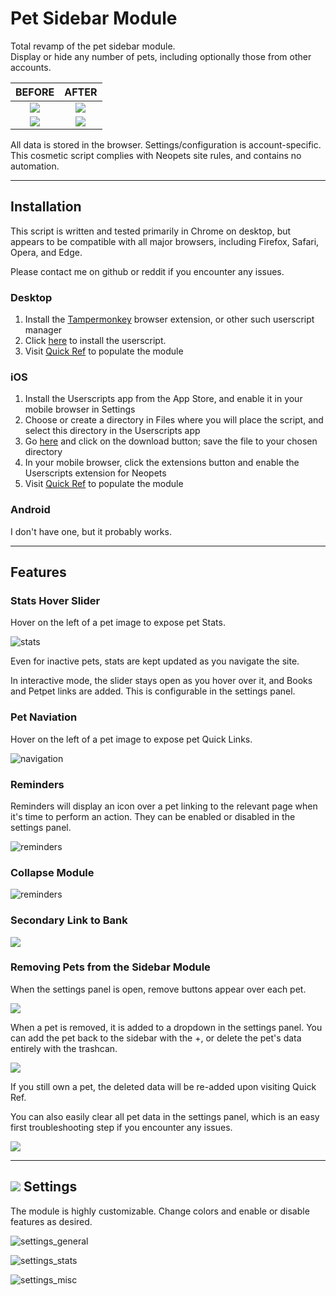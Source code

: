 # Pet Sidebar Module
Total revamp of the pet sidebar module.     
Display or hide any number of pets, including optionally those from other accounts.   


 | BEFORE |  AFTER |
:-------------------------:|:-------------------------:
![](screenshots/beta_before.jpg)  |  ![](screenshots/beta_after.jpg)
![](screenshots/classic_before.png)  |  ![](screenshots/classic_after.png)

All data is stored in the browser. Settings/configuration is account-specific.    
This cosmetic script complies with Neopets site rules, and contains no automation.

---
## Installation
This script is written and tested primarily in Chrome on desktop, but appears to be compatible with all major browsers, including Firefox, Safari, Opera, and Edge. 

Please contact me on github or reddit if you encounter any issues.

### Desktop
1. Install the [Tampermonkey](https://www.tampermonkey.net/) browser extension, or other such userscript manager
2. Click [here](https://github.com/friendly-trenchcoat/Pet-Sidebar-Module/raw/master/petmodule.user.js) to install the userscript. 
3. Visit [Quick Ref](https://www.neopets.com/quickref.phtml) to populate the module

### iOS
1. Install the Userscripts app from the App Store, and enable it in your mobile browser in Settings
2. Choose or create a directory in Files where you will place the script, and select this directory in the Userscripts app
3. Go [here](https://github.com/friendly-trenchcoat/Pet-Sidebar-Module/blob/master/petmodule.user.js) and click on the download button; save the file to your chosen directory
4. In your mobile browser, click the extensions button and enable the Userscripts extension for Neopets
5. Visit [Quick Ref](https://www.neopets.com/quickref.phtml) to populate the module

### Android
I don't have one, but it probably works.

---
## Features

### Stats Hover Slider
Hover on the left of a pet image to expose pet Stats.

 ![stats](screenshots/stats.gif)

Even for inactive pets, stats are kept updated as you navigate the site.

In interactive mode, the slider stays open as you hover over it, and Books and Petpet links are added. This is configurable in the settings panel.


### Pet Naviation
Hover on the left of a pet image to expose pet Quick Links.

 ![navigation](screenshots/navigation.gif)

### Reminders
Reminders will display an icon over a pet linking to the relevant page when it's time to perform an action. They can be enabled or disabled in the settings panel.

 ![reminders](screenshots/reminders.gif)

### Collapse Module
 ![reminders](screenshots/collapse.gif)

### Secondary Link to Bank
 ![](screenshots/navsub_right.png)

### Removing Pets from the Sidebar Module
When the settings panel is open, remove buttons appear over each pet. 

 ![](screenshots/remove.png)

When a pet is removed, it is added to a dropdown in the settings panel. You can add the pet back to the sidebar with the +, or delete the pet's data entirely with the trashcan.

 ![](screenshots/removed.png)

If you still own a pet, the deleted data will be re-added upon visiting Quick Ref.

You can also easily clear all pet data in the settings panel, which is an easy first troubleshooting step if you encounter any issues.

 ![](screenshots/remove_all.png)

---
 
## ![](screenshots/gear.png)   Settings
The module is highly customizable. Change colors and enable or disable features as desired.

 ![settings_general](screenshots/settings_general.png)

 ![settings_stats](screenshots/settings_stats.png)

 ![settings_misc](screenshots/settings_misc.png)

